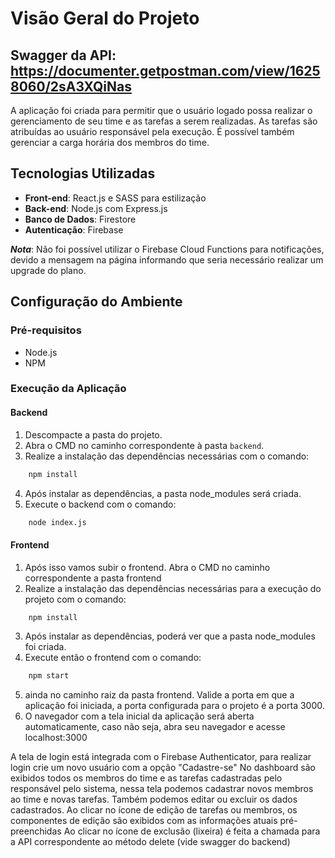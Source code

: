 # Visão Geral do Projeto

## Swagger da API: https://documenter.getpostman.com/view/16258060/2sA3XQiNas

A aplicação foi criada para permitir que o usuário logado possa realizar o gerenciamento de seu time e as tarefas a serem realizadas. As tarefas são atribuídas ao usuário responsável pela execução. É possível também gerenciar a carga horária dos membros do time.

## Tecnologias Utilizadas
- **Front-end**: React.js e SASS para estilização
- **Back-end**: Node.js com Express.js
- **Banco de Dados**: Firestore
- **Autenticação**: Firebase

***Nota***: Não foi possível utilizar o Firebase Cloud Functions para notificações, devido a mensagem na página informando que seria necessário realizar um upgrade do plano.

## Configuração do Ambiente

### Pré-requisitos
- Node.js
- NPM

### Execução da Aplicação

#### Backend
1. Descompacte a pasta do projeto.
2. Abra o CMD no caminho correspondente à pasta `backend`.
3. Realize a instalação das dependências necessárias com o comando:
```bash
    npm install
```
4. Após instalar as dependências, a pasta node_modules será criada.
5. Execute o backend com o comando:
```bash
    node index.js
```

#### Frontend
1. Após isso vamos subir o frontend. Abra o CMD no caminho correspondente a pasta frontend
2. Realize a instalação das dependências necessárias para a execução do projeto com o comando:
```bash
    npm install
```
3. Após instalar as dependências, poderá ver que a pasta node_modules foi criada.
4. Execute então o frontend com o comando:
```bash
    npm start
```
5. ainda no caminho raiz da pasta frontend. Valide a porta em que a aplicação foi iniciada, a porta configurada para o projeto é a porta 3000.
6. O navegador com a tela inicial da aplicação será aberta automaticamente, caso não seja, abra seu navegador e acesse localhost:3000


A tela de login está integrada com o Firebase Authenticator, para realizar login crie um novo usuário com a opção "Cadastre-se"
No dashboard são exibidos todos os membros do time e as tarefas cadastradas pelo responsável pelo sistema, nessa tela podemos cadastrar novos membros ao time e novas tarefas. Também podemos editar ou excluir os dados cadastrados.
Ao clicar no ícone de edição de tarefas ou membros, os componentes de edição são exibidos com as informações atuais pré-preenchidas
Ao clicar no ícone de exclusão (lixeira) é feita a chamada para a API correspondente ao método delete (vide swagger do backend)
